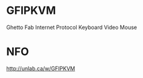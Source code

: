 GFIPKVM
=======

Ghetto Fab Internet Protocol Keyboard Video Mouse

NFO
===

http://unlab.ca/w/GFIPKVM
